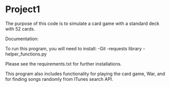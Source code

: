 # Project1

The purpose of this code is to simulate a card game with a standard deck with 52 cards.
 
Documentation:
 
To run this program, you will need to install:
 -Git
 -requests library
 -helper_functions.py
 
Please see the requirements.txt for further installations.
 
This program also includes functionality for playing the card game, War, and for finding songs randomly from ITunes search API.
